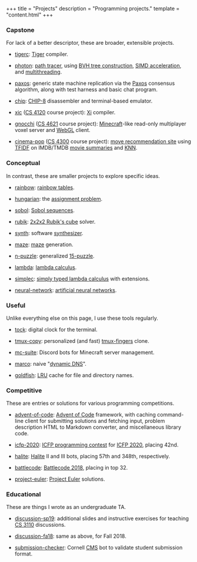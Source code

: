 +++
title = "Projects"
description = "Programming projects."
template = "content.html"
+++

### Capstone

For lack of a better descriptor, these are broader, extensible projects.

- [tigerc](https://github.com/nwtnni/tigerc):
  [Tiger](https://www.cs.princeton.edu/~appel/modern/) compiler.

- [photon](https://github.com/nwtnni/photon):
  [path tracer](https://en.wikipedia.org/wiki/Path_tracing), using
  [BVH tree construction](https://en.wikipedia.org/wiki/Bounding_volume_hierarchy),
  [SIMD acceleration](https://en.wikipedia.org/wiki/SIMD),
  and [multithreading](https://en.wikipedia.org/wiki/Multithreading_(computer_architecture)).

- [paxos](https://github.com/nwtnni/paxos):
  generic state machine replication via the [Paxos](https://en.wikipedia.org/wiki/Paxos_(computer_science))
  consensus algorithm, along with test harness and basic chat program.

- [chip](https://github.com/nwtnni/chip):
  [CHIP-8](https://en.wikipedia.org/wiki/CHIP-8) disassembler and terminal-based emulator.

- [xic](https://github.com/nwtnni/xic)
  ([CS 4120](https://www.cs.cornell.edu/courses/cs4120/2019sp/) course project):
  [Xi](https://www.cs.cornell.edu/courses/cs4120/2019sp/project/language.pdf?1550155787) compiler.

- [gnocchi](https://github.com/nwtnni/gnocchi)
  ([CS 4621](https://www.cs.cornell.edu/courses/cs4620/2018fa/) course project):
  [Minecraft](https://en.wikipedia.org/wiki/Minecraft)-like read-only multiplayer voxel server and
  [WebGL](https://en.wikipedia.org/wiki/WebGL) client.

- [cinema-pop](https://github.com/nwtnni/cinema-pop)
  ([CS 4300](https://www.cs.cornell.edu/courses/cs4300/2019sp/) course project):
  [move recommendation site](https://cinemapop.infosci.cornell.edu/) using
  [TFIDF](https://en.wikipedia.org/wiki/Tf%E2%80%93idf) on IMDB/TMDB
  [movie summaries](https://github.com/nwtnni/movies) and
  [KNN](https://en.wikipedia.org/wiki/K-nearest_neighbors_algorithm).

### Conceptual

In contrast, these are smaller projects to explore specific ideas.

- [rainbow](https://github.com/nwtnni/rainbow):
  [rainbow tables](https://en.wikipedia.org/wiki/Rainbow_table).

- [hungarian](https://github.com/nwtnni/hungarian):
  the [assignment problem](https://en.wikipedia.org/wiki/Assignment_problem).

- [sobol](https://github.com/nwtnni/sobol):
  [Sobol sequences](https://en.wikipedia.org/wiki/Sobol_sequence).

- [rubik](https://github.com/nwtnni/rubik):
  [2x2x2 Rubik's cube](https://en.wikipedia.org/wiki/Pocket_Cube) solver.

- [synth](https://github.com/nwtnni/synth):
  software [synthesizer](https://en.wikipedia.org/wiki/Synthesizer).

- [maze](https://github.com/nwtnni/maze):
  [maze](https://en.wikipedia.org/wiki/Maze) generation.

- [n-puzzle](https://github.com/nwtnni/n-puzzle):
  generalized [15-puzzle](https://en.wikipedia.org/wiki/15_puzzle).

- [lambda](https://github.com/nwtnni/lambda):
  [lambda calculus](https://en.wikipedia.org/wiki/Lambda_calculus).

- [simplec](https://github.com/nwtnni/simplec):
  [simply typed lambda calculus](https://en.wikipedia.org/wiki/Simply_typed_lambda_calculus) with extensions.

- [neural-network](https://github.com/nwtnni/neural-network):
  [artificial neural networks](https://en.wikipedia.org/wiki/Artificial_neural_network).

### Useful

Unlike everything else on this page, I use these tools regularly.

- [tock](https://github.com/nwtnni/tock):
  digital clock for the terminal.

- [tmux-copy](https://github.com/nwtnni/tmux-copy):
  personalized (and fast) [tmux-fingers](https://github.com/Morantron/tmux-fingers) clone.

- [mc-suite](https://github.com/nwtnni/mc-suite):
  Discord bots for Minecraft server management.

- [marco](https://github.com/nwtnni/marco):
  naive "[dynamic DNS](https://en.wikipedia.org/wiki/Dynamic_DNS)".

- [goldfish](https://github.com/nwtnni/goldfish):
  [LRU](https://en.wikipedia.org/wiki/Cache_replacement_policies#Least_recently_used_(LRU)) cache for file and directory names.

### Competitive

These are entries or solutions for various programming competitions.

- [advent-of-code](https://github.com/nwtnni/advent-of-code):
  [Advent of Code](https://adventofcode.com/) framework, with caching command-line client
  for submitting solutions and fetching input, problem description HTML to Markdown converter,
  and miscellaneous library code.

- [icfp-2020](https://github.com/nwtnni/icfp-2020):
  [ICFP programming contest](https://icfpcontest2020.github.io/#/) for
  [ICFP 2020](https://conf.researchr.org/home/icfp-2020), placing 42nd.

- [halite](https://github.com/nwtnni/halite):
  [Halite](https://halite.io/) II and III bots, placing 57th and 348th, respectively.

- [battlecode](https://github.com/nwtnni/battlecode):
  [Battlecode 2018](https://s3.amazonaws.com/battlecode-2018/specs/battlecode-specs-2018.html),
  placing in top 32.

- [project-euler](https://github.com/nwtnni/project-euler):
  [Project Euler](https://projecteuler.net/) solutions.

### Educational

These are things I wrote as an undergraduate TA.

- [discussion-sp19](https://github.com/nwtnni/discussion-sp19):
  additional slides and instructive exercises for teaching [CS 3110](https://www.cs.cornell.edu/courses/cs3110/2019sp/) discussions.

- [discussion-fa18](https://github.com/nwtnni/discussion-fa18):
  same as above, for Fall 2018.

- [submission-checker](https://github.com/nwtnni/submission-checker):
  Cornell [CMS](https://cmsx.cs.cornell.edu/web/guest/) bot to validate student submission format.
